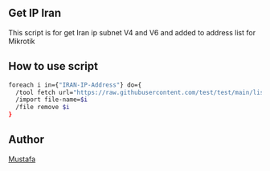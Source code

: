 ## Get IP Iran

This script is for get Iran ip subnet V4 and V6 and added to address list for Mikrotik

## How to use script

```bash
foreach i in={"IRAN-IP-Address"} do={
  /tool fetch url="https://raw.githubusercontent.com/test/test/main/list.rsc" dst-path=IRAN-IP-Address
  /import file-name=$i
  /file remove $i
}
```

## Author

[Mustafa](https://github.com/ChosoMeister)
